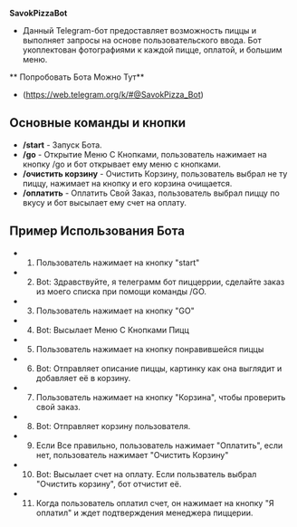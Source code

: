 **SavokPizzaBot**
- Данный Telegram-бот предоставляет возможность пиццы и выполняет запросы на основе пользовательского ввода. Бот укоплектован фотографиями к каждой пицце, оплатой, и большим меню.

** Попробовать Бота Можно Тут**
- (https://web.telegram.org/k/#@SavokPizza_Bot)

##  Основные команды и кнопки

- **/start** - Запуск Бота.
- **/go** - Открытие Меню С Кнопками, пользователь нажимает на кнопку /go и бот открывает ему меню с кнопками.
- **/очистить корзину** - Очистить Корзину, пользователь выбрал не ту пиццу, нажимает на кнопку и его корзина очищается.
- **/оплатить** - Оплатить Свой Заказ, пользователь выбрал пиццу по вкусу и бот высылает ему счет на оплату.

## Пример Использования Бота
- 1. Пользователь нажимает на кнопку "start"
- 2. Bot: Здравствуйте, я телеграмм бот пиццеррии, сделайте заказ из моего списка при помощи команды /GO.
- 3. Пользователь нажимает на кнопку "GO"
- 4. Bot: Высылает Меню С Кнопками Пицц
- 5. Пользователь нажимает на кнопку понравившейся пиццы
- 6. Bot: Отправляет описание пиццы, картинку как она выглядит и добавляет её в корзину.
- 7. Пользователь нажимает на кнопку "Корзина", чтобы проверить свой заказ.
- 8. Bot: Отправляет корзину пользователя.
- 9. Если Все правильно, пользователь нажимает "Оплатить", если нет, пользователь нажимает "Очистить Корзину"
- 10. Bot: Высылает счет на оплату. Если пользватель выбрал "Очистить корзину", бот отчистит её.
- 11. Когда пользователь оплатил счет, он нажимает на кнопку "Я оплатил" и ждет подтверждения менеджера пиццерии.
